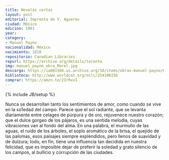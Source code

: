 ```yaml
---
title: Novelas cortas
layout: post
editorial: Imprenta de V. Agueros
ciudad: México
edicion: 1901
year: 
category:
- Manuel Payno
nacionalidad: México
nacimiento: 1810
repositorio: Canadian Libraries
repurl: https://archive.org/details/toronto
img: manuel_payno_obra_Morel.jpg
descarga: https://ia801506.us.archive.org/10/items/obras-manuel-payno/Obras%20-%20Manuel%20Payno.pdf
biblioteca: http://www.worldcat.org/oclc/254106256
comprar: https://amzn.to/2IrRvxI
---
```

{% include JB/setup %}

Nunca se desarrollan tanto los sentimientos de amor, como cuando se vive en la so1edad del campo. Parece que el sol radiante, que se levanta diariamente entre celages de púrpura y de oro, rejuvenece nuestro corazón; que el dulce gorgeo de los pájaros, es una sentida melodía, cuyas vibraciones van al fondo del alma. En una palabra, el murmullo de las aguas, el ruido de los árboles, el soplo aromático de la brisa, el quejido de las palomas, esos paisajes siempre espléndidos, pero llenos de suavidad y de dulzura; todo, en fin, tiene una influencia tan decidida en nuestra felicidad, que es imposible dejar de preferir la soledad y grato silencio de los campos, al bullicio y corrupción de las ciudades.

